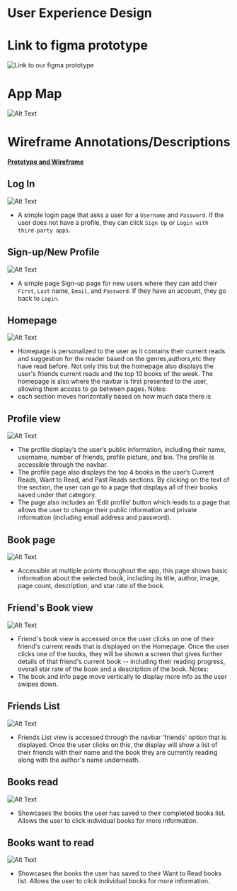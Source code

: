 # User Experience Design

# Link to figma prototype

![Link to our figma prototype](https://www.figma.com/proto/GAfeFkQj6gh0whKbp6WvLe/Prototype-%231?type=design&node-id=29-17&t=tonMeewzD2Nn0fcH-1&scaling=scale-down&page-id=0%3A1)

# App Map

![Alt Text](images/appMap.png "Log In After Sign Up")

# Wireframe Annotations/Descriptions

[**Prototype and Wireframe**](https://www.figma.com/file/GAfeFkQj6gh0whKbp6WvLe/Prototype-%231?type=design&node-id=0%3A1&mode=design&t=2AdOSfrzjfudxNQg-1)

## Log In

![Alt Text](images/login.png "Log In After Sign Up")

- A simple login page that asks a user for a `Username` and `Password`. If the user does not have a profile, they can click `Sign Up` or `Login with third-party apps`.

## Sign-up/New Profile

![Alt Text](images/NewProfile.png "Create new profile")  

- A simple page Sign-up page for new users where they can add their `First`, `Last` name, `Email`, and `Password`. If they have an account, they go back to `Login`.

## Homepage

![Alt Text](images/Homepage.png "Homepage")  

- Homepage is personalized to the user as it contains their current reads and suggestion for the reader
based on the genres,authors,etc they have read before. Not only this but the homepage also displays the user's
friends current reads and the top 10 books of the week. The homepage is also where the navbar is first presented
to the user, allowing them access to go between pages.
Notes:
- each section moves horizontally based on how much data there is

## Profile view

![Alt Text](images/ProfileView.png "Create new profile")

- The profile display’s the user’s public information, including their name, username, number of friends, profile picture, and bio. The profile is accessible through the navbar.
- The profile page also displays the top 4 books in the user’s Current Reads, Want to Read, and Past Reads sections. By clicking on the text of the section, the user can go to a page that displays all of their books saved under that category.
- The page also includes an ‘Edit profile’ button which leads to a page that allows the user to change their public information and private information (including email address and password).

## Book page

![Alt Text](images/BookPage.png "Page to view a book")

- Accessible at multiple points throughout the app, this page shows basic information about the selected book, including its title, author, image, page count, description, and star rate of the book.

## Friend's Book view

![Alt Text](images/FriendBookView.png "View a friend's books")

- Friend's book view is accessed once the user clicks on one of their friend's current reads that is
displayed on the Homepage. Once the user clicks one of the books, they will be shown a screen that
gives further details of that friend's current book -- including their reading progress, overall star rate
of the book and a description of the book.
Notes:
- The book and info page move vertically to display more info as the user swipes down.

## Friends List

![Alt Text](images/FriendsList.png "List of Friends")

- Friends List view is accessed through the navbar 'friends' option that is displayed. Once the user
clicks on this, the display will show a list of their friends with their name and the book they are currently
reading along with the author's name underneath.

## Books read

![Alt Text](images/BooksRead.png "Books read")

- Showcases the books the user has saved to their completed books list. Allows the user to click individual books for more information.

## Books want to read

![Alt Text](images/BooksWantToRead.png "Books want to read")

- Showcases the books the user has saved to their Want to Read books list. Allows the user to click individual books for more information.
